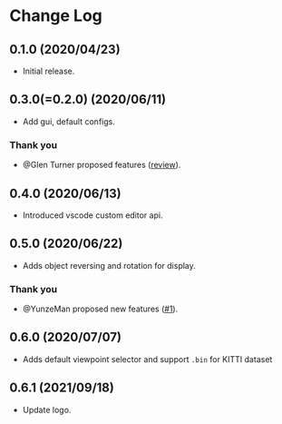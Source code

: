 # Change Log
## 0.1.0  (2020/04/23)
- Initial release.

## 0.3.0(=0.2.0) (2020/06/11)
- Add gui, default configs.

### Thank you 
- @Glen Turner proposed features ([review]((https://marketplace.visualstudio.com/items?itemName=obarads.vscode-pc-viewer&ssr=false#review-details))).

## 0.4.0 (2020/06/13)
- Introduced vscode custom editor api.

## 0.5.0 (2020/06/22)
- Adds object reversing and rotation for display.

### Thank you
- @YunzeMan proposed new features ([#1](https://github.com/Obarads/vscode-pc-viewer/issues/1)).

## 0.6.0 (2020/07/07)
- Adds default viewpoint selector and support `.bin` for KITTI dataset

## 0.6.1 (2021/09/18)
- Update logo.